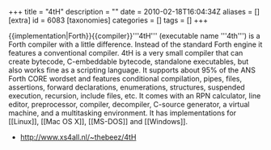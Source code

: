 +++
title = "4tH"
description = ""
date = 2010-02-18T16:04:34Z
aliases = []
[extra]
id = 6083
[taxonomies]
categories = []
tags = []
+++

{{implementation|Forth}}{{compiler}}'''4tH''' (executable name '''4th''') is a Forth compiler with a little difference. Instead of the standard Forth engine it features a conventional compiler. 4tH is a very small compiler that can create bytecode, C-embeddable bytecode, standalone executables, but also works fine as a scripting language. It supports about 95% of the ANS Forth CORE wordset and features conditional compilation, pipes, files, assertions, forward declarations, enumerations, structures, suspended execution, recursion, include files, etc. It comes with an RPN calculator, line editor, preprocessor, compiler, decompiler, C-source generator, a virtual machine, and a multitasking environment. It has implementations for [[Linux]], [[Mac OS X]], [[MS-DOS]] and [[Windows]].

* http://www.xs4all.nl/~thebeez/4tH

